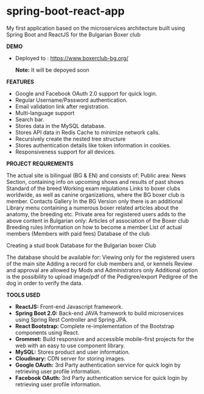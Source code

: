 # spring-boot-react-app

My first application based on the microservices architecture built using Spring Boot and ReactJS for the Bulgarian Boxer club

**DEMO**

- Deployed to :
  https://www.boxerclub-bg.org/

  **Note:** It will be depoyed soon

**FEATURES**

- Google and Facebook OAuth 2.0 support for quick login.
- Regular Username/Password authentication.
- Email validation link after registration.
- Multi-language support
- Search bar.
- Stores data in the MySQL database.
- Stores API data in Redis Cache to minimize network calls.
- Recursively create the nested tree structure
- Stores authentication details like token information in cookies.
- Responsiveness support for all devices.

**PROJECT REQUREMENTS**

The actual site is bilingual (BG & EN) and consists of:
Public area:
News Section, containing info on upcoming shows and results of past shows
Standard of the breed
Working exam regulations
Links to boxer clubs worldwide, as well as canine organizations, where the BG boxer club is member.
Contacts
Gallery
In the BG Version only there is an additional Library menu containing a numerous boxer related articles about the anatomy, the breeding etc.
Private area for registered users adds to the above content in Bulgarian only:
Articles of association of the Boxer club
Breeding rules
Information on how to become a member
List of actual members (Members with paid fees)
Database of the club

Creating a stud book Database for the Bulgarian boxer Club

The database should be available for:
Viewing only for the registered users of the main site
Adding a record for club members and, or kennels
Review and approval are allowed by Mods and Administrators only
Additional option is the possibility to upload image/pdf of the Pedigree/export Pedigree of the dog in order to verify the data.

**TOOLS USED**

- **ReactJS:** Front-end Javascript framework.
- **Spring Boot 2.0:** Back-end JAVA framework to build microservices using Spring
  Rest Controller and Spring JPA.
- **React Bootstrap:** Complete re-implementation of the Bootstrap components using React.
- **Grommet:** Build responsive and accessible mobile-first projects for the web with an easy to use component library.
- **MySQL:** Stores product and user information.
- **Cloudinary:** CDN server for storing images.
- **Google OAuth:** 3rd Party authentication service for quick login by retrieving user profile information.
- **Facebook OAuth:** 3rd Party authentication service for quick login by retrieving user profile information.
